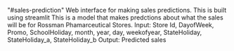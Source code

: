 "#sales-prediction"
Web interface for making sales predictions. This is built using streamlit
This is a model that makes predctions about what the sales will be for Rossman Phamarceutical Stores.
Input:
    Store Id,
    DayofWeek,
    Promo,
    SchoolHoliday,
    month,
    year,
    day,
    weekofyear,
    StateHoliday,
    StateHoliday_a,
    StateHoliday_b
Output:
    Predicted sales 
